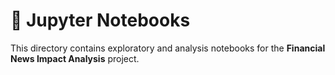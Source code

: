 # 📓 Jupyter Notebooks

This directory contains exploratory and analysis notebooks for the **Financial News Impact Analysis** project.
